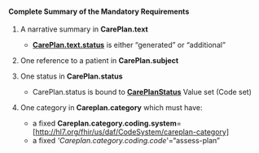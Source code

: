 #### Complete Summary of the Mandatory Requirements

1.  A narrative summary in **CarePlan.text**
    -   [**CarePlan.text.status**] is either “generated” or “additional”

1.  One reference to a patient in **CarePlan.subject**
1.  One status in **CarePlan.status**
    -   CarePlan.status is bound to **[CarePlanStatus]** Value set (Code set)

1.  One category in **Careplan.category** which must have:
    -   a fixed **Careplan.category.coding.system**= [http://hl7.org/fhir/us/daf/CodeSystem/careplan-category]
    -   a fixed *'Careplan.category.coding.code*'=“assess-plan”



  [**CarePlan.text.status**]: http://hl7.org/fhir/valueset-narrative-status.html
  [<http://argonaut.hl7.org/ValueSet/extension-codes>]: Argonaut_Extension_Codes "wikilink"
  [CarePlanStatus]: http://hl7.org/fhir/valueset-care-plan-status.html
  [`CarePlan` `Resource` `Example`]: CarePlan_Resource_Example "wikilink"
 [http://hl7.org/fhir/us/daf/CodeSystem/careplan-category]: CodeSystem-careplan-category.html
